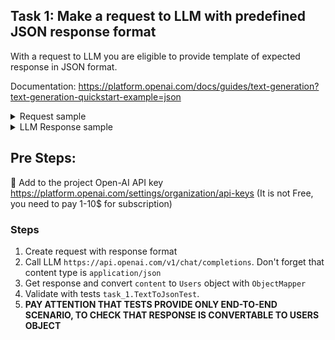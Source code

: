 ## Task 1: Make a request to LLM with predefined JSON response format
With a request to LLM you are eligible to provide template of expected response in JSON format.

Documentation: https://platform.openai.com/docs/guides/text-generation?text-generation-quickstart-example=json

<details> 
<summary>Request sample</summary>


```markdown
curl https://api.openai.com/v1/chat/completions \
  -H "Content-Type: application/json" \
  -H "Authorization: Bearer $OPENAI_API_KEY" \
  -d '{
    "model": "gpt-4o-2024-08-06",
    "messages": [
      {
        "role": "developer",
        "content": "You extract email addresses into JSON data."
      },
      {
        "role": "user",
        "content": "Feeling stuck? Send a message to help@mycompany.com."
      }
    ],
    "response_format": {
      "type": "json_schema",
      "json_schema": {
        "name": "email_schema",
        "schema": {
            "type": "object",
            "properties": {
                "email": {
                    "description": "The email address that appears in the input",
                    "type": "string"
                }
            },
            "additionalProperties": false
        }
      }
    }
  }'
```
</details> 

<details> 
<summary>LLM Response sample</summary>

```json
{
  "id": "chatcmpl-AopkAdFosCsN9QewKWIIjnCEm5gme",
  "object": "chat.completion",
  "created": 1736678666,
  "model": "gpt-4o-2024-08-06",
  "choices": [
    {
      "index": 0,
      "message": {
        "role": "assistant",
        "content": "{\"persons\":[{\"name\":\"John\",\"surname\":\"Smith\",\"age\":34,\"hobbies\":[\"Fishing\",\"woodworking\",\"hiking\"]},{\"name\":\"Emily\",\"surname\":\"Peterson\",\"age\":27,\"hobbies\":[\"Photography\",\"painting\",\"volunteering at animal shelters\"]},{\"name\":\"Michael\",\"surname\":\"Johnson\",\"age\":42,\"hobbies\":[\"Gardening\",\"playing chess\",\"marathon running\"]},{\"name\":\"Sophia\",\"surname\":\"Hernandez\",\"age\":29,\"hobbies\":[\"Baking\",\"yoga\",\"blogging about travel\"]},{\"name\":\"David\",\"surname\":\"Lee\",\"age\":36,\"hobbies\":[\"Reading\",\"cycling\",\"bird watching\"]}]}",
        "refusal": null
      },
      "logprobs": null,
      "finish_reason": "stop"
    }
  ],
  "usage": {
    "prompt_tokens": 472,
    "completion_tokens": 137,
    "total_tokens": 609,
    "prompt_tokens_details": {
      "cached_tokens": 0,
      "audio_tokens": 0
    },
    "completion_tokens_details": {
      "reasoning_tokens": 0,
      "audio_tokens": 0,
      "accepted_prediction_tokens": 0,
      "rejected_prediction_tokens": 0
    }
  },
  "service_tier": "default",
  "system_fingerprint": "fp_703d4ff298"
}

```
</details>

## Pre Steps:
🔑 Add to the project Open-AI API key https://platform.openai.com/settings/organization/api-keys (It is not Free, you
   need to pay 1-10$ for subscription)



### Steps
1. Create request with response format
2. Call LLM `https://api.openai.com/v1/chat/completions`. Don't forget that content type is `application/json`
3. Get response and convert `content` to `Users` object with `ObjectMapper`
4. Validate with tests `task_1.TextToJsonTest`. 
5. **PAY ATTENTION THAT TESTS PROVIDE ONLY END-TO-END SCENARIO, TO CHECK THAT RESPONSE IS CONVERTABLE TO USERS OBJECT**